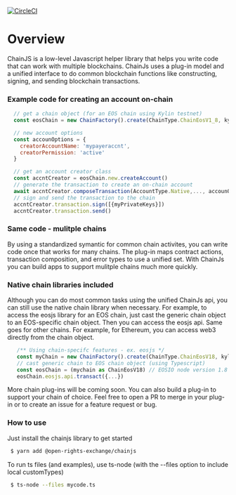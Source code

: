 [![CircleCI](https://circleci.com/gh/Open-Rights-Exchange/chain-js.svg?style=svg)](https://circleci.com/gh/Open-Rights-Exchange/chain-js)
# Overview

ChainJS is a low-level Javascript helper library that helps you write code that can work with multiple blockchains. ChainJs uses a plug-in model and a unified interface to do common blockchain functions like constructing, signing, and sending blockchain transactions.

### Example code for creating an account on-chain

```javascript
  // get a chain object (for an EOS chain using Kylin testnet)
  const eosChain = new ChainFactory().create(ChainType.ChainEosV1_8, kylinEndpoints, chainSettings)

  // new account options
  const accounOptions = {
    creatorAccountName: 'mypayeraccnt',
    creatorPermission: 'active'
  }

  // get an account creator class
  const accntCreator = eosChain.new.createAccount()
  // generate the transaction to create an on-chain account
  await accntCreator.composeTransaction(AccountType.Native,..., accounOptions)
  // sign and send the transaction to the chain
  accntCreator.transaction.sign([{myPrivateKeys}])
  accntCreator.transaction.send()

```

### Same code - mulitple chains

By using a standardized symantic for common chain activites, you can write code once that works for many chains. The plug-in maps contract actions, transaction composition, and error types to use a unified set. With ChainJs you can build apps to support mulitple chains much more quickly.

### Native chain libraries included 

Although you can do most common tasks using the unified ChainJs api, you can still use the native chain library when necessary. For example, to access the eosjs library for an EOS chain, just cast the generic chain object to an EOS-specific chain object. Then you can access the eosjs api. Same goes for other chains. For example, for Ethereum, you can access web3 directly from the chain object. 

```javascript
   /** Using chain-specifc features - ex. eosjs */
   const myChain = new ChainFactory().create(ChainType.ChainEosV18, kylinEndpoints, chainSettings)
   // cast generic chain to EOS chain object (using Typescript)
   const eosChain = (mychain as ChainEosV18) // EOSIO node version 1.8
   eosChain.eosjs.api.transact({...})
```

More chain plug-ins will be coming soon. You can also build a plug-in to support your chain of choice. Feel free to open a PR to merge in your plug-in or to create an issue for a feature request or bug.

### How to use 

Just install the chainjs library to get started
```bash
 $ yarn add @open-rights-exchange/chainjs
```

To run ts files (and examples), use ts-node (with the --files option to include local customTypes)
```bash
 $ ts-node --files mycode.ts
```
